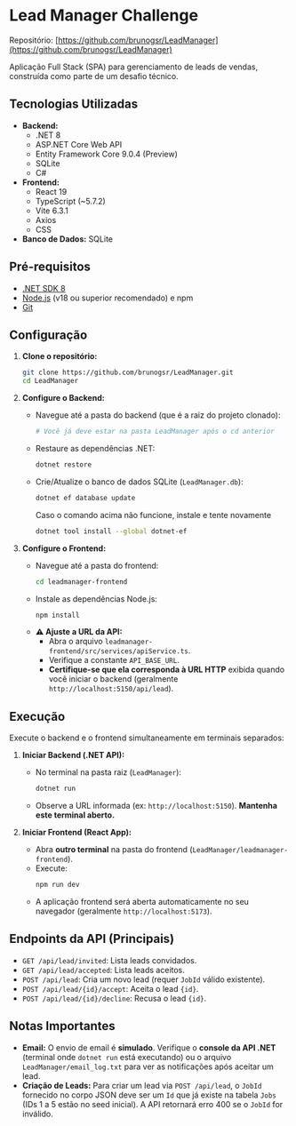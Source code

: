 
# Lead Manager Challenge

Repositório: [https://github.com/brunogsr/LeadManager](https://github.com/brunogsr/LeadManager)

Aplicação Full Stack (SPA) para gerenciamento de leads de vendas, construída como parte de um desafio técnico.

## Tecnologias Utilizadas

*   **Backend:**
    *   .NET 8
    *   ASP.NET Core Web API
    *   Entity Framework Core 9.0.4 (Preview)
    *   SQLite
    *   C#
*   **Frontend:**
    *   React 19
    *   TypeScript (~5.7.2)
    *   Vite 6.3.1
    *   Axios
    *   CSS
*   **Banco de Dados:** SQLite

## Pré-requisitos

*   [.NET SDK 8](https://dotnet.microsoft.com/download/dotnet/8.0)
*   [Node.js](https://nodejs.org/) (v18 ou superior recomendado) e npm
*   [Git](https://git-scm.com/)

## Configuração

1.  **Clone o repositório:**
    ```bash
    git clone https://github.com/brunogsr/LeadManager.git
    cd LeadManager
    ```

2.  **Configure o Backend:**
    *   Navegue até a pasta do backend (que é a raiz do projeto clonado):
        ```bash
        # Você já deve estar na pasta LeadManager após o cd anterior
        ```
    *   Restaure as dependências .NET:
        ```bash
        dotnet restore
        ```
    *   Crie/Atualize o banco de dados SQLite (`LeadManager.db`):
        ```bash
        dotnet ef database update
        ```
        Caso o comando acima não funcione, instale e tente novamente
        ```bash
        dotnet tool install --global dotnet-ef
        ```

3.  **Configure o Frontend:**
    *   Navegue até a pasta do frontend:
        ```bash
        cd leadmanager-frontend
        ```
    *   Instale as dependências Node.js:
        ```bash
        npm install
        ```
    *   **⚠️ Ajuste a URL da API:**
        *   Abra o arquivo `leadmanager-frontend/src/services/apiService.ts`.
        *   Verifique a constante `API_BASE_URL`.
        *   **Certifique-se que ela corresponda à URL HTTP** exibida quando você iniciar o backend (geralmente `http://localhost:5150/api/lead`).

## Execução

Execute o backend e o frontend simultaneamente em terminais separados:

1.  **Iniciar Backend (.NET API):**
    *   No terminal na pasta raiz (`LeadManager`):
        ```bash
        dotnet run
        ```
    *   Observe a URL informada (ex: `http://localhost:5150`). **Mantenha este terminal aberto.**

2.  **Iniciar Frontend (React App):**
    *   Abra **outro terminal** na pasta do frontend (`LeadManager/leadmanager-frontend`).
    *   Execute:
        ```bash
        npm run dev
        ```
    *   A aplicação frontend será aberta automaticamente no seu navegador (geralmente `http://localhost:5173`).

## Endpoints da API (Principais)

*   `GET /api/lead/invited`: Lista leads convidados.
*   `GET /api/lead/accepted`: Lista leads aceitos.
*   `POST /api/lead`: Cria um novo lead (requer `JobId` válido existente).
*   `POST /api/lead/{id}/accept`: Aceita o lead `{id}`.
*   `POST /api/lead/{id}/decline`: Recusa o lead `{id}`.

## Notas Importantes

*   **Email:** O envio de email é **simulado**. Verifique o **console da API .NET** (terminal onde `dotnet run` está executando) ou o arquivo `LeadManager/email_log.txt` para ver as notificações após aceitar um lead.
*   **Criação de Leads:** Para criar um lead via `POST /api/lead`, o `JobId` fornecido no corpo JSON deve ser um `Id` que já existe na tabela `Jobs` (IDs 1 a 5 estão no seed inicial). A API retornará erro 400 se o `JobId` for inválido.
